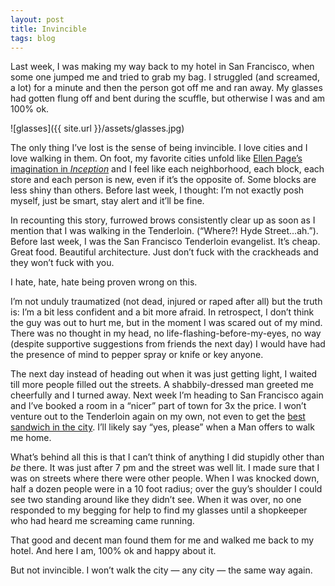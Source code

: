 ```yaml
---
layout: post
title: Invincible
tags: blog
---
```

Last week, I was making my way back to my hotel in San Francisco, when some one jumped me and tried to grab my bag.   I struggled (and screamed, a lot) for a minute and then the person got off me and ran away.  My glasses had gotten flung off and bent during the scuffle, but otherwise I was and am 100% ok.  

![glasses]({{ site.url }}/assets/glasses.jpg)

The only thing I’ve lost is the sense of being invincible.  I love cities and I love walking in them.  On foot, my favorite cities unfold like [Ellen Page’s imagination in *Inception*](http://www.youtube.com/watch?v=q3tBBhYJeAw) and I feel like each neighborhood, each block, each store and each person is new, even if it’s the opposite of.  Some blocks are less shiny than others.  Before last week, I thought: I’m not exactly posh myself, just be smart, stay alert and it’ll be fine. 

In recounting this story, furrowed brows consistently clear up as soon as I mention that I was walking in the Tenderloin.  (“Where?! Hyde Street…ah.”).  Before last week, I was the San Francisco Tenderloin evangelist.  It’s cheap.  Great food.  Beautiful architecture.  Just don’t fuck with the crackheads and they won’t fuck with you. 

I hate, hate, hate being proven wrong on this.  

I’m not unduly traumatized (not dead, injured or raped after all) but the truth is: I’m a bit less confident and a bit more afraid.  In retrospect, I don’t think the guy was out to hurt me, but in the moment I was scared out of my mind. There was no thought in my head, no life-flashing-before-my-eyes, no way (despite supportive suggestions from friends the next day) I would have had the presence of mind to pepper spray or knife or key anyone.  

The next day instead of heading out when it was just getting light, I waited till more people filled out the streets.  A shabbily-dressed man greeted me cheerfully and I turned away. Next week I’m heading to San Francisco again and I’ve booked a room in a “nicer” part of town for 3x the price. I won’t venture out to the Tenderloin again on my own, not even to get the [best sandwich in the city](http://www.yelp.com/biz/saigon-sandwich-san-francisco).  I’ll likely say “yes, please” when a Man offers to walk me home. 

What’s behind all this is that I can’t think of anything I did stupidly other than *be* there.  It was just after 7 pm and the street was well lit.   I made sure that I was on streets where there were other people.  When I was knocked down, half a dozen people were in a 10 foot radius; over the guy’s shoulder I could see two standing around like they didn’t see.  When it was over, no one responded to my begging for help to find my glasses until a shopkeeper who had heard me screaming came running.  

That good and decent man found them for me and walked me back to my hotel.  And here I am, 100% ok and happy about it.  

But not invincible.  I won’t walk the city — any city — the same way again.

